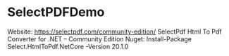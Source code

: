 # SelectPDFDemo
Website: https://selectpdf.com/community-edition/
SelectPdf Html To Pdf Converter for .NET – Community Edition
Nuget: Install-Package Select.HtmlToPdf.NetCore -Version 20.1.0

